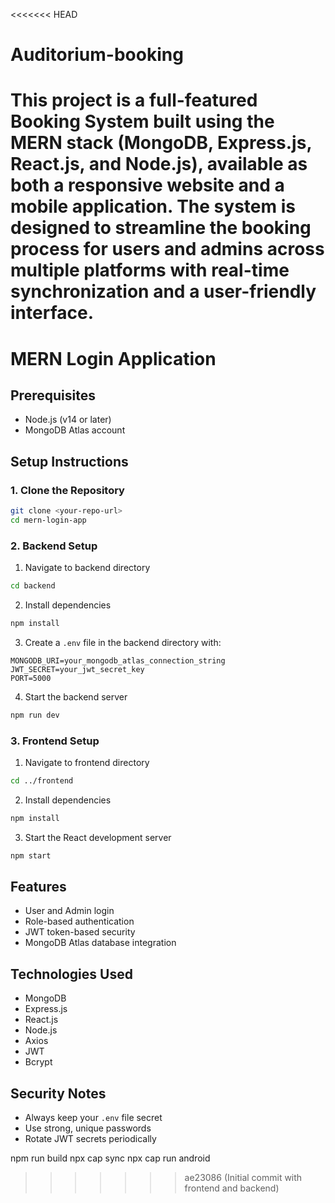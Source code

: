 <<<<<<< HEAD
# Auditorium-booking
This project is a full-featured Booking System built using the MERN stack (MongoDB, Express.js, React.js, and Node.js), available as both a responsive website and a mobile application. The system is designed to streamline the booking process for users and admins across multiple platforms with real-time synchronization and a user-friendly interface.
=======
# MERN Login Application

## Prerequisites
- Node.js (v14 or later)
- MongoDB Atlas account

## Setup Instructions

### 1. Clone the Repository
```bash
git clone <your-repo-url>
cd mern-login-app
```

### 2. Backend Setup
1. Navigate to backend directory
```bash
cd backend
```

2. Install dependencies
```bash
npm install
```

3. Create a `.env` file in the backend directory with:
```
MONGODB_URI=your_mongodb_atlas_connection_string
JWT_SECRET=your_jwt_secret_key
PORT=5000
```

4. Start the backend server
```bash
npm run dev
```

### 3. Frontend Setup
1. Navigate to frontend directory
```bash
cd ../frontend
```

2. Install dependencies
```bash
npm install
```

3. Start the React development server
```bash
npm start
```

## Features
- User and Admin login
- Role-based authentication
- JWT token-based security
- MongoDB Atlas database integration

## Technologies Used
- MongoDB
- Express.js
- React.js
- Node.js
- Axios
- JWT
- Bcrypt

## Security Notes
- Always keep your `.env` file secret
- Use strong, unique passwords
- Rotate JWT secrets periodically




npm run build
npx cap sync
npx cap run android
>>>>>>> ae23086 (Initial commit with frontend and backend)
